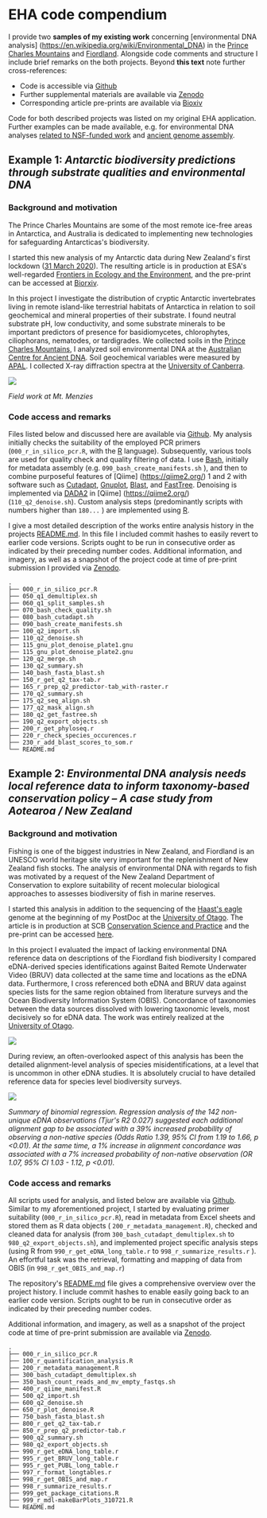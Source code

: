 # EHA code compendium

I provide two **samples of my existing work** concerning [environmental DNA analysis] (https://en.wikipedia.org/wiki/Environmental_DNA) in the [Prince Charles Mountains](https://en.wikipedia.org/wiki/Prince_Charles_Mountains) and [Fiordland](https://en.wikipedia.org/wiki/Fiordland). Alongside code comments and structure I include brief remarks on the both projects. Beyond **this text** note further cross-references:

* Code is accessible via [Github](https://github.com/macrobiotus) 
* Further supplemental materials are available via [Zenodo](https://zenodo.org/)
* Corresponding article pre-prints are available via [Bioxiv](https://www.biorxiv.org/search/author1%3APaul%2BCzechowski%20jcode%3Abiorxiv%20numresults%3A10%20sort%3Arelevance-rank%20format_result%3Astandard)

Code for both described projects was listed on my original EHA application. Further examples can be made available, e.g. for environmental DNA analyses [related to NSF-funded work](https://www.nsf.gov/awardsearch/showAward?AWD_ID=1748389&HistoricalAwards=false) and [ancient genome assembly](https://en.wikipedia.org/wiki/Ancient_DNA). 

## Example 1: _Antarctic biodiversity predictions through substrate qualities and environmental DNA_


### Background and motivation

The Prince Charles Mountains are some of the most remote ice-free areas in Antarctica, and Australia is dedicated to implementing new technologies for safeguarding Antarcticas's biodiversity.

I started this new analysis of my Antarctic data during  New Zealand's first lockdown ([31 March 2020](https://covid19.govt.nz/about-our-covid-19-response/history-of-the-covid-19-alert-system/)). The resulting article is in production at   ESA's well-regarded [Frontiers in Ecology and the Environment](https://www.esa.org/frontiers-in-ecology-and-the-environment/), and the pre-print can be accessed at [Biorxiv](https://www.biorxiv.org/content/10.1101/2021.08.18.456862v1).

In this project I investigate the distribution of cryptic Antarctic invertebrates living in remote island-like terrestrial habitats of Antarctica in relation to soil geochemical and mineral properties of their substrate. I found neutral substrate pH, low conductivity, and some substrate minerals to be important predictors of presence for basidiomycetes, chlorophytes, ciliophorans, nematodes, or tardigrades. We collected soils in the [Prince Charles Mountains](https://en.wikipedia.org/wiki/Prince_Charles_Mountains), I analyzed soil environmental DNA at the [Australian Centre for Ancient DNA](https://www.adelaide.edu.au/acad/). Soil geochemical variables were measured by [APAL](https://www.apal.com.au/). I collected X-ray diffraction spectra at the [University of Canberra](https://www.canberra.edu.au/).

![](mount_menzies.jpg)

_Field work at Mt. Menzies_

### Code access and remarks

Files listed below and discussed here are available via [Github](https://github.com/macrobiotus/pcm-eukaryotes-). My analysis initially checks the suitability of the employed PCR primers (```000_r_in_silico_pcr.R```, with the [R](https://www.r-project.org/) language). Subsequently, various tools are used for quality check and quality filtering of data. I use [Bash](https://www.gnu.org/software/bash/), initially for metadata assembly (e.g. ```090_bash_create_manifests.sh``` ), and then to combine purposeful features of  [Qiime] (https://qiime2.org/) 1 and 2 with software such as [Cutadapt](https://cutadapt.readthedocs.io/en/stable/), [Gnuplot](http://www.gnuplot.info/), [Blast](https://blast.ncbi.nlm.nih.gov/Blast.cgi), and [FastTree](http://www.microbesonline.org/fasttree/).  Denoising is implemented via [DADA2](https://benjjneb.github.io/dada2/tutorial.html) in  [Qiime] (https://qiime2.org/) (```110_q2_denoise.sh```). Custom analysis steps (predominantly scripts with numbers higher than ```180...``` ) are implemented using [R](https://www.r-project.org/). 

I give a most detailed description of the works entire analysis history in the projects [README.md](https://github.com/macrobiotus/pcm-eukaryotes-/blob/master/README.md). In this file I included commit hashes to easily revert to  earlier code versions. Scripts ought to be run in consecutive order as indicated by their preceding number codes. Additional information, and imagery, as well as a snapshot of the project code at time of pre-print submission I provided via [Zenodo](https://doi.org/10.5281/zenodo.4579840).


```
.
├── 000_r_in_silico_pcr.R
├── 050_q1_demultiplex.sh
├── 060_q1_split_samples.sh
├── 070_bash_check_quality.sh
├── 080_bash_cutadapt.sh
├── 090_bash_create_manifests.sh
├── 100_q2_import.sh
├── 110_q2_denoise.sh
├── 115_gnu_plot_denoise_plate1.gnu
├── 115_gnu_plot_denoise_plate2.gnu
├── 120_q2_merge.sh
├── 130_q2_summary.sh
├── 140_bash_fasta_blast.sh
├── 150_r_get_q2_tax-tab.r
├── 165_r_prep_q2_predictor-tab_with-raster.r
├── 170_q2_summary.sh
├── 175_q2_seq_align.sh
├── 177_q2_mask_align.sh
├── 180_q2_get_fastree.sh
├── 190_q2_export_objects.sh
├── 200_r_get_phyloseq.r
├── 220_r_check_species_occurences.r
├── 230_r_add_blast_scores_to_som.r
└── README.md
```



## Example 2: _Environmental DNA analysis needs local reference data to inform taxonomy-based conservation policy – A case study from Aotearoa / New Zealand_


### Background and motivation

Fishing is one of the biggest industries in New Zealand, and Fiordland is an UNESCO world heritage site very important for the replenishment of New Zealand fish stocks. The analysis of environmental DNA with regards to fish was motivated by a request of the New Zealand Department of Conservation to explore suitability of recent molecular biological approaches to assesses biodiversity of fish in marine reserves.

I started this analysis in addition to the sequencing of the [Haast's eagle](https://en.wikipedia.org/wiki/Haast%27s_eagle) genome  at the beginning of my PostDoc at the [University of Otago](https://www.otago.ac.nz/). The article is in production at SCB [Conservation Science and Practice](https://conbio.onlinelibrary.wiley.com/journal/25784854?tabActivePane=undefined) and the pre-print can be accessed [here](https://www.biorxiv.org/content/10.1101/2021.10.22.465527v1).

In this project I evaluated the impact of lacking environmental DNA reference data on descriptions of the Fiordland fish biodiversity I compared eDNA-derived species identifications against Baited Remote Underwater Video (BRUV) data collected at the same time and locations as the eDNA data. Furthermore, I cross referenced both eDNA and BRUV data against species lists for the same region obtained from literature surveys and the Ocean Biodiversity Information System (OBIS).  Concordance of taxonomies between the data sources dissolved with lowering taxonomic levels, most decisively so for eDNA data. The work was entirely realized at the [University of Otago](https://www.otago.ac.nz/).

![](rubber_boat.jpg)

During review, an often-overlooked aspect of this analysis has been the detailed alignment-level analysis of species misidentifications, at a level that is uncommon in other eDNA studies. It is absolutely crucial to have detailed reference data for species level biodiversity surveys. 

![](regression_summary.png)

_Summary of binomial regression. Regression analysis of the 142 non-unique eDNA observations (Tjur's R2 0.027) suggested each additional alignment gap to be associated with a 39% increased probability of observing a non-native species (Odds Ratio 1.39, 95% CI from 1.19 to 1.66, p <0.01). At the same time, a 1% increase in alignment concordance was associated with a 7% increased probability of non-native observation (OR 1.07, 95% CI 1.03 - 1.12, p <0.01)._

### Code access and remarks

All scripts used for analysis, and listed below  are available via [Github](https://github.com/macrobiotus/Fiordland-eDNA). Similar to my aforementioned project, I started by evaluating primer suitability (```000_r_in_silico_pcr.R```), read in metadata from Excel sheets and stored them as R data objects ( ```200_r_metadata_management.R```), checked and cleaned data for analysis (from ```300_bash_cutadapt_demultiplex.sh``` to ```980_q2_export_objects.sh```), and implemented project specific analysis steps  (using R from ```990_r_get_eDNA_long_table.r``` to ```998_r_summarize_results.r``` ). An effortful task was the retrieval, formatting and mapping of data from OBIS (in ```998_r_get_OBIS_and_map.r```)

The repository's [README.md](https://github.com/macrobiotus/Fiordland-eDNA#readme) file gives a comprehensive overview over the project history. I include commit hashes to enable easily going back to an earlier code version. Scripts ought to be run in consecutive order as indicated by their preceding number codes.


Additional information, and imagery, as well as a snapshot of the project code at time of pre-print submission are available via [Zenodo](https://doi.org/10.5281/zenodo.4638297).


```
.
├── 000_r_in_silico_pcr.R
├── 100_r_quantification_analysis.R
├── 200_r_metadata_management.R
├── 300_bash_cutadapt_demultiplex.sh
├── 350_bash_count_reads_and_mv_empty_fastqs.sh
├── 400_r_qiime_manifest.R
├── 500_q2_import.sh
├── 600_q2_denoise.sh
├── 650_r_plot_denoise.R
├── 750_bash_fasta_blast.sh
├── 800_r_get_q2_tax-tab.r
├── 850_r_prep_q2_predictor-tab.r
├── 900_q2_summary.sh
├── 980_q2_export_objects.sh
├── 990_r_get_eDNA_long_table.r
├── 995_r_get_BRUV_long_table.r
├── 995_r_get_PUBL_long_table.r
├── 997_r_format_longtables.r
├── 998_r_get_OBIS_and_map.r
├── 998_r_summarize_results.r
├── 999_get_package_citations.R
├── 999_r_mdl-makeBarPlots_310721.R
└── README.md
```

